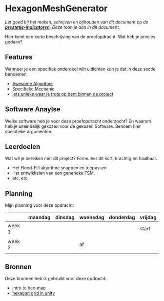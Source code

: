 # HexagonMeshGenerator
*Let goed bij het maken, schrijven en bijhouden van dit document op de **[prestatie-indicatoren](https://drive.google.com/drive/folders/1y8l0Zr4E8b6gYJui_pSzQaoWr-gEr6JN?usp=sharing)**. Deze toon je aan in dit document.*

Hier komt een korte beschrijving van de proefopdracht. Wat heb je precies gedaan? 

## Features
Wanneer je een specifiek onderdeel wilt uitlichten kun je dat in deze sectie benoemen.

- [Awesome Algoritme](link)
- [Specifieke Mechanic](link)
- [Iets unieks waar je trots op bent binnen de project](link)

## Software Anaylse 
Welke software heb je voor deze proefopdracht onderzocht? En waarom heb je uiteindelijk gekozen voor de gekozen Software. Benoem hier specifieke argumenten.

## Leerdoelen 
Wat wil je bereiken met dit project? Formuleer dit kort, krachtig en haalbaar.
- Het Flood-Fill algoritme snappen en toepassen
- Het ontwikkelen van een generieke FSM.
- etc. etc.

## Planning 
Mijn planning voor deze opdracht:

| | maandag | dinsdag | woensdag | donderdag | vrijdag |
| ---   | --- | --- | --- | --- | --- |
|week 1 |     |     |     |     |start|
|       |     |     |     |     |     |
|week 2 |     |     | af  |     |     |
|       |     |     |     |     |     |

## Bronnen
Deze bronnen heb ik gebruikt voor deze opdracht:

- [intro to hex-map](https://catlikecoding.com/unity/tutorials/hex-map/part-1/)
- [hexagon grid in unity](https://www.youtube.com/watch?v=konL0iB5gPI)
